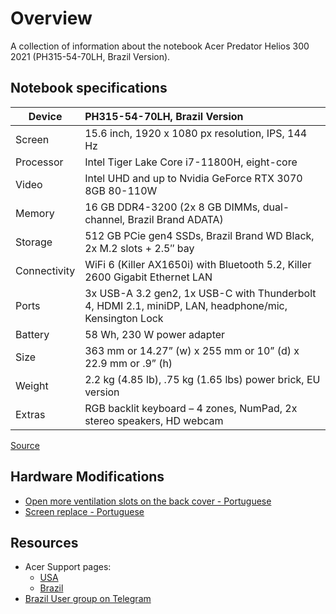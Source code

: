 # Overview

A collection of information about the notebook Acer Predator Helios 300 2021 (PH315-54-70LH, Brazil Version).

## Notebook specifications

| Device                  | PH315-54-70LH, Brazil Version                               |
| ----------------------- | :---------------------------------------------------------- |
|Screen	  | 15.6 inch, 1920 x 1080 px resolution, IPS, 144 Hz|
|Processor|	Intel Tiger Lake Core i7-11800H, eight-core|
|Video    |	Intel UHD and up to Nvidia GeForce RTX 3070 8GB 80-110W|
|Memory   |	16 GB DDR4-3200 (2x 8 GB DIMMs, dual-channel, Brazil Brand ADATA)|
|Storage  | 512 GB PCie gen4 SSDs, Brazil Brand WD Black, 2x M.2 slots + 2.5″ bay|
|Connectivity|	WiFi 6 (Killer AX1650i) with Bluetooth 5.2, Killer 2600 Gigabit Ethernet LAN|
|Ports	     | 3x USB-A 3.2 gen2, 1x USB-C with Thunderbolt 4, HDMI 2.1, miniDP, LAN, headphone/mic, Kensington Lock|
|Battery	 | 58 Wh, 230 W power adapter|
|Size	     | 363 mm or 14.27” (w) x  255 mm or 10” (d) x  22.9 mm or .9” (h)|
|Weight	     | 2.2 kg (4.85 lb), .75 kg (1.65 lbs) power brick, EU version|
|Extras	     | RGB backlit keyboard – 4 zones, NumPad, 2x stereo speakers, HD webcam|

[Source](https://www.ultrabookreview.com/47441-acer-predator-helios-300-review-ph315-54/)

## Hardware Modifications

* [Open more ventilation slots on the back cover - Portuguese](https://www.youtube.com/watch?v=Yur9NBcA638)
* [Screen replace - Portuguese](https://www.youtube.com/watch?v=Jb1lpp_M8Mc)

## Resources

* Acer Support pages:
  * [USA](https://www.acer.com/us-en/support?filter=global_download&search=Predator%20PH315-54)
  * [Brazil](https://www.acer.com/br-pt/support?search=Predator%20PH315-54&filter=global_download&suggest=ph315-54;1)
* [Brazil User group on Telegram](https://t.me/predatorhelios300br)
